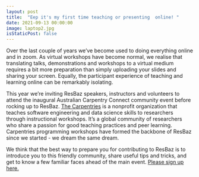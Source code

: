 ```yaml
---
layout: post
title:  "Eep it's my first time teaching or presenting  online! "
date: 2021-09-13 00:00:00
image: laptop2.jpg
isStaticPost: false
---
```

Over the last couple of years we’ve become used to doing everything online and in zoom. As virtual workshops have become normal, we realise that translating talks, demonstrations and workshops to a virtual medium requires a bit more preparation than simply uploading your slides and sharing your screen. Equally, the participant experience of teaching and learning online can be remarkably isolating.

This year we’re inviting ResBaz speakers, instructors and volunteers to attend the inaugural Australian Carpentry Connect community event before rocking up to ResBaz. [The Carpentries](https://carpentries.org/) is a nonprofit organization that teaches software engineering and data science skills to researchers through instructional workshops. It’s a global community of researchers who share a passion for good teaching practices and peer learning. Carpentries  programming workshops have formed the backbone of ResBaz since we started - we dream the same dream.

We think that the best way to prepare you for contributing to ResBaz is to introduce you to this friendly community, share useful tips and tricks, and get to know a few familiar faces ahead of the main event. [Please sign up here.](https://www.eventbrite.com.au/e/carpentry-connect-australia-tickets-170400229674)  
